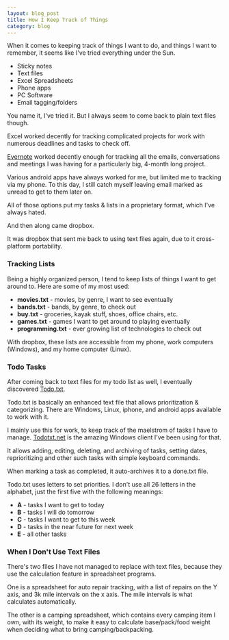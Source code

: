 ```yaml
---
layout: blog_post
title: How I Keep Track of Things
category: blog
---
```


When it comes to keeping track of things I want to do, and things I want to remember, it seems like I've tried everything under the Sun.

* Sticky notes
* Text files
* Excel Spreadsheets
* Phone apps
* PC Software
* Email tagging/folders

You name it, I've tried it. But I always seem to come back to plain text files though.

Excel worked decently for tracking complicated projects for work with numerous deadlines and tasks to check off.

[Evernote](https://evernote.com/) worked decently enough for tracking all the emails, conversations and meetings I was having for a particularly big, 4-month long project.

Various android apps have always worked for me, but limited me to tracking via my phone. To this day, I still catch myself leaving email marked as unread to get to them later on.

All of those options put my tasks & lists in a proprietary format, which I've always hated.

And then along came dropbox.

It was dropbox that sent me back to using text files again, due to it cross-platform portability.

### Tracking Lists

Being a highly organized person, I tend to keep lists of things I want to get around to. Here are some of my most used:

* **movies.txt** - movies, by genre, I want to see eventually
* **bands.txt** - bands, by genre, to check out
* **buy.txt** - groceries, kayak stuff, shoes, office chairs, etc.
* **games.txt** - games I want to get around to playing eventually
* **programming.txt** - ever growing list of technologies to check out

With dropbox, these lists are accessible from my phone, work computers (Windows), and my home computer (Linux).

### Todo Tasks

After coming back to text files for my todo list as well, I eventually discovered [Todo.txt](http://todotxt.com/).

Todo.txt is basically an enhanced text file that allows prioritization & categorizing. There are Windows, Linux, iphone, and android apps available to work with it.

I mainly use this for work, to keep track of the maelstrom of tasks I have to manage. [Todotxt.net](https://github.com/benrhughes/todotxt.net) is the amazing Windows client I've been using for that.

It allows adding, editing, deleting, and archiving of tasks, setting dates, reprioritizing and other such tasks with simple keyboard commands.

When marking a task as completed, it auto-archives it to  a done.txt file.

Todo.txt uses letters to set priorities. I don't use all 26 letters in the alphabet, just the first five with the following meanings:

* **A** - tasks I want to get to today
* **B** - tasks I will do tomorrow
* **C** - tasks I want to get to this week
* **D** - tasks in the near future for next week
* **E** - all other tasks

### When I Don't Use Text Files

There's two files I have not managed to replace with text files, because they use the calculation feature in spreadsheet programs.

One is a spreadsheet for auto repair tracking, with a list of repairs on the Y axis, and 3k mile intervals on the x axis. The mile intervals is what calculates automatically.

The other is a camping spreadsheet, which contains every camping item I own, with its weight, to make it easy to calculate base/pack/food weight when deciding what to bring camping/backpacking.

